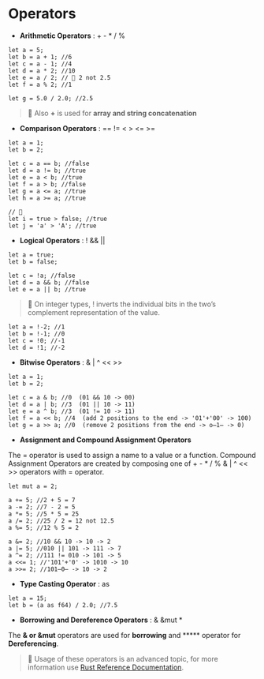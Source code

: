 # Operators

* **Arithmetic Operators** : + - * / %

```
let a = 5;
let b = a + 1; //6
let c = a - 1; //4
let d = a * 2; //10
let e = a / 2; // 🌟 2 not 2.5
let f = a % 2; //1

let g = 5.0 / 2.0; //2.5
```

> 🔎 Also **+** is used for **array and string concatenation**


* **Comparison Operators** : == != < > <= >=

```
let a = 1;
let b = 2;

let c = a == b; //false
let d = a != b; //true
let e = a < b; //true
let f = a > b; //false
let g = a <= a; //true
let h = a >= a; //true

// 🔎
let i = true > false; //true
let j = 'a' > 'A'; //true
```


* **Logical Operators** : ! && ||

```
let a = true;
let b = false;

let c = !a; //false
let d = a && b; //false
let e = a || b; //true
```

> 🔎 On integer types, ! inverts the individual bits in the two’s complement representation of the value.

```
let a = !-2; //1
let b = !-1; //0
let c = !0; //-1
let d = !1; //-2
```


* **Bitwise Operators** : & | ^ << >>

```
let a = 1;
let b = 2;

let c = a & b; //0  (01 && 10 -> 00)
let d = a | b; //3  (01 || 10 -> 11)
let e = a ^ b; //3  (01 != 10 -> 11)
let f = a << b; //4  (add 2 positions to the end -> '01'+'00' -> 100)
let g = a >> a; //0  (remove 2 positions from the end -> o̶1̶ -> 0)
```


* **Assignment and Compound Assignment Operators** 

The = operator is used to assign a name to a value or a function. Compound Assignment Operators are created by composing one of + - * / % & | ^ << >> operators with = operator.

```
let mut a = 2;

a += 5; //2 + 5 = 7
a -= 2; //7 - 2 = 5
a *= 5; //5 * 5 = 25
a /= 2; //25 / 2 = 12 not 12.5
a %= 5; //12 % 5 = 2

a &= 2; //10 && 10 -> 10 -> 2
a |= 5; //010 || 101 -> 111 -> 7
a ^= 2; //111 != 010 -> 101 -> 5
a <<= 1; //'101'+'0' -> 1010 -> 10
a >>= 2; //101̶0̶ -> 10 -> 2
```


* **Type Casting Operator** : as

```
let a = 15;
let b = (a as f64) / 2.0; //7.5
```


* **Borrowing and Dereference Operators** : & &mut *

The **& or &mut** operators are used for **borrowing** and ***** operator for **Dereferencing**. 

> 🔎 Usage of these operators is an advanced topic, for more information use [Rust Reference Documentation](https://doc.rust-lang.org/reference.html#unary-operator-expressions).
